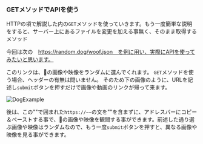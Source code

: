### GETメソッドでAPIを使う
HTTPの項で解説した内の`GET`メソッドを使っていきます。もう一度簡単な説明をすると、サーバー上にあるファイルを変更を加える事無く、そのまま取得するメソッド

今回は次の　https://random.dog/woof.json　を例に用い、実際にAPIを使ってみたいと思います。

このリンクは、🐶の画像や映像をランダムに選んでくれます。
`GET`メソッドを使う場合、ヘッダーの有無は問いません。
そのため下の画像のように、URLを記述し`submit`ボタンを押すだけで画像や動画のリンクが帰って来ます。

![DogExample](randomdog_example.png)

後は、この""で囲まれた`https://~~`の文を""を含まずに、アドレスバーにコピー＆ペーストする事で、🐶の画像や映像を観閲する事ができます。前述した通り選ぶ画像や映像はランダムなので、もう一度`submit`ボタンを押すと、異なる画像や映像を見る事ができます。